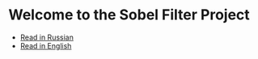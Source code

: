 # Welcome to the Sobel Filter Project

- [Read in Russian](README.ru.md)
- [Read in English](README.en.md)
